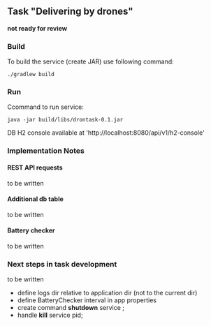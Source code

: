 ## Task "Delivering by drones"
**not ready for review**
### Build
To build the service (create JAR) use following command:
```
./gradlew build
```
### Run
Ccommand to run service:
```
java -jar build/libs/drontask-0.1.jar
```
DB H2 console available at 'http://localhost:8080/api/v1/h2-console'  
### Implementation Notes
#### REST API requests
to be written
#### Additional db table
to be written
#### Battery checker
to be written

### Next steps in task development
to be written
- define logs dir relative to application dir (not to the current dir)
- define BatteryChecker interval in app properties
- create command **shutdown** service ;
- handle **kill** service pid;
